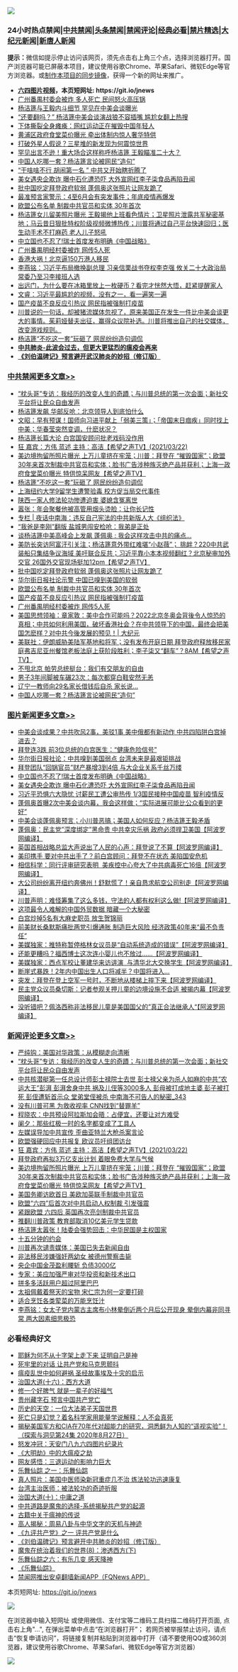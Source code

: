![](https://raw.githubusercontent.com/fqnews/bnews/master/64photo/fqnews-qr.jpg)

<div id="tt">
<h3>24小时热点禁闻|<a href="#%E4%B8%AD%E5%85%B1%E7%A6%81%E9%97%BB%E6%9B%B4%E5%A4%9A%E6%96%87%E7%AB%A0">中共禁闻</a>|<a href="#%E5%9B%BE%E7%89%87%E6%96%B0%E9%97%BB%E6%9B%B4%E5%A4%9A%E6%96%87%E7%AB%A0">头条禁闻</a>|<a href="#%E6%96%B0%E9%97%BB%E8%AF%84%E8%AE%BA%E6%9B%B4%E5%A4%9A%E6%96%87%E7%AB%A0">禁闻评论|<a href="#%E5%BF%85%E7%9C%8B%E7%BB%8F%E5%85%B8%E5%A5%BD%E6%96%87">经典必看|<a href="/video.md#%E7%A6%81%E7%89%87%E7%B2%BE%E9%80%89">禁片精选</a>|<a href="https://github.com/fqnews/djy/blob/master/gb/nf1351518.md#1">大纪元新闻</a>|<a href="https://github.com/fqnews/ntdtv/blob/master/gb/prog204.md#1">新唐人新闻</a></h3>
<div><b>提示：</b>微信如提示停止访问该网页，须先点击右上角三个点，选择浏览器打开。国产浏览器可能已屏蔽本项目，建议使用谷歌Chrome、苹果Safari、微软Edge等官方浏览器。或<a href="https://github.com/fqnews/bnews/blob/master/%E5%88%B6%E4%BD%9Cgit%E7%A6%81%E9%97%BB%E9%95%9C%E5%83%8F.md">制作本项目的同步镜像</a>，获得一个新的网址来推广。</div>
<ul>
<li><b><a href="http://d1.bdrive.tk/64.mp4" target="_blank">六四图片视频</a>，本页短网址: https://git.io/jnews</b></li>
<li><a href="/cbnews/20210322/1510129.md">广州番禺村委会被炸 多人死亡 民间怒火高压锅</a></li>
<li><a href="/cnnews/20210322/1510122.md">杨洁篪与王毅内斗细节 罕见在中美会谈曝光</a></li>
<li><a href="/cbnews/20210322/1509996.md">“还要翻吗？” 杨洁篪中美会谈演战狼不容插嘴 尴尬女翻上热搜</a></li>
<li><a href="/lifebaike/20210322/1510205.md">下体撕裂全身瘫痪：网红运动正在摧毁中国年轻人</a></li>
<li><a href="/cnnews/20210322/1510008.md">黄浦区政府食堂菜价曝光 牵出体制内惊人奢华特供</a></li>
<li><a href="/lifebaike/20210322/1510216.md">打破外星人假说？三星堆的新发现为何震惊世界</a></li>
<li><a href="/comments/20210322/1509959.md">罕见出言不逊！重大场合这样称呼杨洁篪 王毅瞄准二十大？</a></li>
<li><a href="/cbnews/20210322/1510198.md">中国人吃哪一套？杨洁篪言论被网民“造句”</a></li>
<li><a href="/cbnews/20210322/1509986.md">“干啥啥不行 胡闹第一名 ” 中共又开始瞎折腾了</a></li>
<li><a href="/topimagenews/20210322/1510065.md">美女遇央企欺诈 曝中石化遭恐吓 大外宣网红李子柒食品再陷丑闻</a></li>
<li><a href="/cbnews/20210323/1510404.md">批中国吃定拜登政府软弱 蓬佩奥这张照片让网友跪了</a></li>
<li><a href="/comments/20210323/1510457.md">最准预言家警示：4至6月会有突发事件；年底疫情再爆发</a></li>
<li><a href="/cbnews/20210322/1510363.md">欧盟公布名单 制裁中共官员和实体 30年首次</a></li>
<li><a href="/bannedvideo/20210322/1510089.md">杨洁篪女儿留美照片曝光 王毅揭他上班看色情片；卫星照片泄露共军秘密基地；马云昔日狠批特权阶级视频微博热传；川普将通过自己平台快速回归；医生动手术不打麻药 老人儿子怒吼</a></li>
<li><a href="/topimagenews/20210323/1510440.md">中立国也不忍了!瑞士首度发布明确《中国战略》</a></li>
<li><a href="/cbnews/20210322/1510307.md">广州番禺明经村委被炸 网传5人死</a></li>
<li><a href="/headline/20210322/1510072.md">香港大祸！北京逼150万港人移民</a></li>
<li><a href="/comments/20210322/1510005.md">李燕铭：习近平布局撤换副总理 习亲信栗战书夺权李克强 攸关二十大政治局常委乃至习李接班人选</a></li>
<li><a href="/lifebaike/20210322/1509968.md">出远门，为什么要在冰箱里放上一枚硬币？看完才恍然大悟，赶紧提醒家人</a></li>
<li><a href="/bannedvideo/20210322/1510036.md">文睿：习近平最尴尬的视频，没有之一，看一遍笑一遍</a></li>
<li><a href="/cbnews/20210322/1510308.md">国产疫苗不良反应引热议 网民指被强制打疫苗</a></li>
<li><a href="/comments/20210322/1510093.md">川普说的一句话，却被猪流媒体忽视了，原来美国正在发生一件比中美会谈更大的事情。茱莉娅替夫出征，赢得众议院补选。川普将推出自己的社交媒体，改变游戏规则。</a></li>
<li><a href="/cbnews/20210323/1510573.md">杨洁篪“不吃这一套”玩砸了 网民纷纷造句调侃</a></li>
<li><b><a href="/comments/20200211/1275071.md" target="_blank">中共肺炎-此波会过去，但更大更猛烈的瘟疫会再来</a></b></li>
<li><b><a href="/comments/20200207/1272816.md" target="_blank">《刘伯温碑记》预言避开武汉肺炎的妙招（修订版）</a></b></li>
</ul>
</div>

<div class="catlist">
<h3><a href="/cbnews/" target="_blank">中共禁闻</a><span><a href="/cbnews/" target="_blank" rel="nofollow">更多文章>></a></span></h3>
<ul>
<li><a href="/comments/20210323/1510691.md" target="_blank">“枕头哥”专访：我经历的改变人生的奇蹟；与川普总统的第一次会面；新社交平台将让民众自由发声</a></li>
<li><a href="/cbnews/20210323/1510688.md" target="_blank">杨洁篪发飙 华邮反呛：北京领导人到底怕什么</a></li>
<li><a href="/cbnews/20210323/1510680.md" target="_blank">文昭：早有预谋！国师向习进平献上「弱美三策」；「帝国末日痼疾」同时找上中美；华春莹突然变调，什麽状况？</a></li>
<li><a href="/cbnews/20210323/1510665.md" target="_blank">杨洁篪长篇大论 白宫国安顾问批老戏码没作用</a></li>
<li><a href="/comments/20210323/1510651.md" target="_blank">狂     嘉宾：方伟  蓝述  主持：高洁【希望之声TV】(2021/03/22)</a></li>
<li><a href="/comments/20210323/1510615.md" target="_blank">美边境拘留所照片曝光 上万儿童挤在牢笼；川普：拜登在 &#8220;摧毁国家”；欧盟30年来首次制裁中共官员和实体；脸书广告涉种族灭绝产品并获利；上海一政府食堂菜价曝光 特供惊呆网友【希望之声TV】</a></li>
<li><a href="/cbnews/20210323/1510573.md" target="_blank">杨洁篪“不吃这一套”玩砸了 网民纷纷造句调侃</a></li>
<li><a href="/cbnews/20210323/1510533.md" target="_blank">上海纽约大学9留学生遭警验毒 校方促当局交代事件</a></li>
<li><a href="/cbnews/20210323/1510532.md" target="_blank">陕西一家人修法轮功惨遭迫害 婆媳含冤离世</a></li>
<li><a href="/cbnews/20210323/1510531.md" target="_blank">嚣张：年会聚餐他被高管用烟头烫脸：让你长记性</a></li>
<li><a href="/cbnews/20210323/1510522.md" target="_blank">专栏 | 夜话中南海：违反自己宪法的中共新版人大《组织法》</a></li>
<li><a href="/cbnews/20210323/1510509.md" target="_blank">“我爸是李刚”翻版 盐城男闯安检呛：我弟是正处</a></li>
<li><a href="/cbnews/20210323/1510441.md" target="_blank">谈杨洁篪中美高峰会上发飙 蓬佩奥 : 我会这样攻击中共的痛点…</a></li>
<li><a href="/comments/20210323/1510407.md" target="_blank">美防长突访阿富汗引关注；杨洁篪意外带红难堪“小赵薇”； 挑衅？220中共武装船只集结争议海域 美吁联合反共；习近平靠小本本视频翻红？北京秘审加外交官  26国外交官现场挺加12pm【希望之声TV】</a></li>
<li><a href="/cbnews/20210323/1510404.md" target="_blank">批中国吃定拜登政府软弱 蓬佩奥这张照片让网友跪了</a></li>
<li><a href="/cbnews/20210322/1510391.md" target="_blank">华尔街日报社论示警 中国已嗅到美国的软弱</a></li>
<li><a href="/cbnews/20210322/1510363.md" target="_blank">欧盟公布名单 制裁中共官员和实体 30年首次</a></li>
<li><a href="/cbnews/20210322/1510308.md" target="_blank">国产疫苗不良反应引热议 网民指被强制打疫苗</a></li>
<li><a href="/cbnews/20210322/1510307.md" target="_blank">广州番禺明经村委被炸 网传5人死</a></li>
<li><a href="/cbnews/20210322/1510303.md" target="_blank">美国思想领袖：章家敦：美中合作可能吗？2022北京冬奥会背後令人惊恐的真相；中共如何利用美国，破坏香港社会？在中共领导下的中国，最终会把美国怎麽样？对中共今後发展的预见！| 大纪元</a></li>
<li><a href="/comments/20210322/1510302.md" target="_blank">美联社：伊朗威胁美陆军基地和将军；没有发布开庭日期 拜登政府释放移民家庭弗吉尼亚州餐馆老板法庭上获阶段胜利；李子柒又“翻车”？8AM【希望之声TV】</a></li>
<li><a href="/cbnews/20210322/1510214.md" target="_blank">不甩北京 帕劳总统挺台：我们有交朋友的自由</a></li>
<li><a href="/cbnews/20210322/1510213.md" target="_blank">男子3年间脚被车碾23次：每次都穿白鞋安然无恙</a></li>
<li><a href="/cbnews/20210322/1510212.md" target="_blank">辽宁一教师向29名家长借钱后自杀 家长说…</a></li>
<li><a href="/cbnews/20210322/1510198.md" target="_blank">中国人吃哪一套？杨洁篪言论被网民“造句”</a></li>

</ul>
</div>
<div class="catlist">
<h3><a href="/topimagenews/" target="_blank">图片新闻</a><span><a href="/topimagenews/" target="_blank" rel="nofollow">更多文章>></a></span></h3>
<ul>
<li><a href="/topimagenews/20210323/1510687.md" target="_blank">中美会谈成果？中共吹风2事，美驳1事 美中俄都有新动作 中共四陷阱白宫掉进去？</a></li>
<li><a href="/topimagenews/20210323/1510664.md" target="_blank">拜登连3跌 前3位总统的白宫医生：“健康危险信号”</a></li>
<li><a href="/topimagenews/20210323/1510600.md" target="_blank">华尔街日报社论：中共嗅到美国弱点 台湾未来是最艰钜挑战</a></li>
<li><a href="/topimagenews/20210323/1510530.md" target="_blank">拜登团队“回锅官员”财产暴增3到4倍 与大企业关系千丝万缕</a></li>
<li><a href="/topimagenews/20210323/1510440.md" target="_blank">中立国也不忍了!瑞士首度发布明确《中国战略》</a></li>
<li><a href="/topimagenews/20210322/1510065.md" target="_blank">美女遇央企欺诈 曝中石化遭恐吓 大外宣网红李子柒食品再陷丑闻</a></li>
<li><a href="/topimagenews/20210322/1509879.md" target="_blank">习近平恐惧六大隐忧 讨薪民工遭公审热传 1/3国民接种中国疫苗 智利疫情反</a></li>
<li><a href="/topimagenews/20210322/1509861.md" target="_blank">蓬佩奥首曝2次中美会谈内幕，我会这样做；“实际进展可能比公众看到的更好”</a></li>
<li><a href="/topimagenews/20210322/1509782.md" target="_blank">中美会谈蓬佩奥预言；小川普恶搞；美国人如何反应？杨洁篪王毅矛盾</a></li>
<li><a href="/topimagenews/20210321/1509733.md" target="_blank">蓬佩奥：民主党&#8221;深度绑定&#8221;黑命贵 中共幸灾乐祸 政府必须捍卫美国【阿波罗网编译】</a></li>
<li><a href="/topimagenews/20210321/1509717.md" target="_blank">英国首相战略总监大声说出了人民的心声：拜登说了不算【阿波罗网编译】</a></li>
<li><a href="/topimagenews/20210321/1509675.md" target="_blank">美印携手 要对中共出手了？前白宫顾问：拜登不在状态 美陷国安危机</a></li>
<li><a href="/topimagenews/20210321/1509673.md" target="_blank">相信科学：同行评审研究表明  美疾控中心夸大了中共病毒死亡16倍【阿波罗网编译】</a></li>
<li><a href="/topimagenews/20210321/1509565.md" target="_blank">大公司纷纷离开纽约奔佛州！舒默慌了！亲自恳求航空公司别走【阿波罗网编译】</a></li>
<li><a href="/topimagenews/20210321/1509501.md" target="_blank">川普声明：难怪筹集了这么多钱，守法的人都有权利这么做!【阿波罗网编译】</a></li>
<li><a href="/topimagenews/20210321/1509389.md" target="_blank">这项最令人难解的中国外贸数据 暗藏一个大秘密</a></li>
<li><a href="/topimagenews/20210321/1509339.md" target="_blank">白宫炒掉5名有大麻史职员 放生贺锦丽</a></li>
<li><a href="/topimagenews/20210321/1509255.md" target="_blank">前美财长桑默斯痛批两党引爆通胀 制造巨大风险 经济政策40年来“最不负责任”</a></li>
<li><a href="/topimagenews/20210320/1509150.md" target="_blank">美媒独家：推特称暂停格林女议员是“自动系统造成的错误”【阿波罗网编译】</a></li>
<li><a href="/topimagenews/20210320/1509048.md" target="_blank">还能更糟吗？福西博士这次连小婴儿也不放过……【阿波罗网编译】</a></li>
<li><a href="/topimagenews/20210320/1508995.md" target="_blank">美媒独家：西点军校让董建华来访讲演  与清华北大交换学生【阿波罗网编译】</a></li>
<li><a href="/topimagenews/20210320/1508861.md" target="_blank">断崖式暴跌！2年内中国出生人口将减半？中国将进入…</a></li>
<li><a href="/topimagenews/20210320/1508661.md" target="_blank">突发：拜登在登上空军一号时，不断地从楼梯上摔下来【阿波罗网编译】</a></li>
<li><a href="/topimagenews/20210319/1508437.md" target="_blank">民主党众议员桑切斯：记者参观关押儿童的边境设施不合适 被揭内幕【阿波罗网编译】</a></li>
<li><a href="/topimagenews/20210319/1508409.md" target="_blank">没听错吧？佩洛西称非法移民儿童是美国国父的&#8221;真正合法继承人“【阿波罗网编译】</a></li>

</ul>
</div>
<div class="catlist">
<h3><a href="/comments/" target="_blank">新闻评论</a><span><a href="/comments/" target="_blank" rel="nofollow">更多文章>></a></span></h3>
<ul>
<li><a href="/comments/20210323/1510692.md" target="_blank">严纯钩：美国对华政策：从模糊走向清晰</a></li>
<li><a href="/comments/20210323/1510691.md" target="_blank">“枕头哥”专访：我经历的改变人生的奇蹟；与川普总统的第一次会面；新社交平台将让民众自由发声</a></li>
<li><a href="/comments/20210323/1510678.md" target="_blank">中共核潜艇第一任总设计师彭士禄院士去世 彭士禄父亲为杀人如麻的中共“农运大王”彭湃 彭湃舍身中共 祸及儿侄等3000多人 彭母被打成地主婆 彭子被打死 彭侄遭斩首示众 堂弟堂侄被杀 中南海不可告人的秘密_343</a></li>
<li><a href="/comments/20210323/1510669.md" target="_blank">没有川普可黑 为救收视率 CNN找到“替罪羊”</a></li>
<li><a href="/comments/20210323/1510668.md" target="_blank">程晓农：中共预设阿拉斯加会晤：占便宜，还要让对方难受</a></li>
<li><a href="/comments/20210323/1510667.md" target="_blank">阑夕：那些红极一时的名字都变成了工具人</a></li>
<li><a href="/comments/20210323/1510659.md" target="_blank">左媒误导加中共宣传 歪曲亚特兰大枪杀案言论</a></li>
<li><a href="/comments/20210323/1510658.md" target="_blank">欧盟强硬回应中共报复 欧议员吁组团访台</a></li>
<li><a href="/comments/20210323/1510651.md" target="_blank">狂     嘉宾：方伟  蓝述  主持：高洁【希望之声TV】(2021/03/22)</a></li>
<li><a href="/comments/20210323/1510634.md" target="_blank">拜登政府再拟3万亿支出计划 着眼免费大学与气候</a></li>
<li><a href="/comments/20210323/1510615.md" target="_blank">美边境拘留所照片曝光 上万儿童挤在牢笼；川普：拜登在 &#8220;摧毁国家”；欧盟30年来首次制裁中共官员和实体；脸书广告涉种族灭绝产品并获利；上海一政府食堂菜价曝光 特供惊呆网友【希望之声TV】</a></li>
<li><a href="/comments/20210323/1510611.md" target="_blank">美国务卿访欧首日 美欧加英联手制裁中共官员</a></li>
<li><a href="/comments/20210323/1510610.md" target="_blank">欧盟“六四”后首次对中共启动人权制裁 引发强震</a></li>
<li><a href="/comments/20210323/1510598.md" target="_blank">紧跟欧盟 六四后 英国再次亮剑制裁中共官员</a></li>
<li><a href="/comments/20210323/1510570.md" target="_blank">推翻川普政策 教育部取消10亿美元学生贷款</a></li>
<li><a href="/comments/20210323/1510560.md" target="_blank">杨洁篪太嚣张！陆委会强势回击：中华民国是主权国家</a></li>
<li><a href="/comments/20210323/1510528.md" target="_blank">十五分钟的约会</a></li>
<li><a href="/comments/20210323/1510527.md" target="_blank">川普再次谴责媒体：美国已失去新闻自由</a></li>
<li><a href="/comments/20210323/1510526.md" target="_blank">非法移民涉嫌强奸两幼女 被德州警察击毙</a></li>
<li><a href="/comments/20210323/1510525.md" target="_blank">央企中国金茂盈利腰斩 负债3000亿</a></li>
<li><a href="/comments/20210323/1510521.md" target="_blank">专家：美应加强严审对华投资和新技术出口</a></li>
<li><a href="/comments/20210323/1510520.md" target="_blank">拼多多活跃用户超过阿里巴巴</a></li>
<li><a href="/comments/20210323/1510519.md" target="_blank">太祖佩戴着祭天的宝物 宋仁宗为何一定要打碎</a></li>
<li><a href="/comments/20210323/1510474.md" target="_blank">适合烹饪各类荤菜的万能烹饪汁</a></li>
<li><a href="/comments/20210323/1510469.md" target="_blank">李燕铭：女太子党内蒙古主席布小林晕倒近两个月后公开现身 晕倒内幕非同寻常 两大因素细思极恐</a></li>

</ul>
</div>

<div class="catlist">
<h3>必看经典好文</h3>
<ul>
<li><a href="/ccpdope/20190803/1168965.md" target="_blank">耶稣为何不从十字架上走下来 证明自己是神</a></li>
<li><a href="/headline/20210128/1476325.md" target="_blank">死牢里的对话 让共产党和马克思颤抖</a></li>
<li><a href="/comments/20200618/1346823.md" target="_blank">瘟疫乱世中如何避祸 圣经故事埃及十灾的启示</a></li>
<li><a href="/comments/20201110/1428663.md" target="_blank">治国大道(十六)：西方大道</a></li>
<li><a href="/funmedia/20200713/1359909.md" target="_blank">修一个好脾气 就是一辈子的好福气</a></li>
<li><a href="/comments/20210226/1494382.md" target="_blank">贵州藏字石 预言中国共产党亡</a></li>
<li><a href="/tculture/20121025/73067.md" target="_blank">历史的天空：一位大法弟子天国世界</a></li>
<li><a href="/comments/20200704/1355375.md" target="_blank">死亡只是幻觉？着名科学家用能量学说解释：人不会真死</a></li>
<li><a href="/cbnews/20200828/1386804.md" target="_blank">揭秘美国军方和CIA在70年代对超能力的研究，洞悉鲜为人知的“遥视实验”！（探索与洞见第24集 2020年8月27日）</a></li>
<li><a href="/comments/20200604/783200.md" target="_blank">怒发冲冠：天安门八九六四图片纪录片</a></li>
<li><a href="/comments/20200203/1269785.md" target="_blank">《大明劫》中的大瘟疫之劫</a></li>
<li><a href="/cbnews/20200126/1265515.md" target="_blank">网友感悟：三退运动的影响力巨大</a></li>
<li><a href="/tculture/20170710/789533.md" target="_blank">乐舞仙踪 之一：乐舞仙踪</a></li>
<li><a href="/comments/20210215/1487728.md" target="_blank">真人照片：美国中医师染新冠重症几不治 炼法轮功迅速康复</a></li>
<li><a href="/comments/20200801/1373219.md" target="_blank">台湾主治医师：被法轮功的奇迹折服</a></li>
<li><a href="/cbnews/20180316/915423.md" target="_blank">治国大道(十)：中庸之道</a></li>
<li><a href="/comments/20181209/1044543.md" target="_blank">中共道路是魔鬼的选择-系统揭秘共产党的起源</a></li>
<li><a href="/ccpdope/20200531/1337409.md" target="_blank">古籍中关于瘟神的传说</a></li>
<li><a href="/aomi/history/20170924/831575.md" target="_blank">高人揭秘：周易八卦与中华文字的天机与神迹</a></li>
<li><a href="/bookonline/20131116/201056.md" target="_blank">《九评共产党》之一 评共产党是什么</a></li>
<li><a href="/comments/20200207/1272816.md" target="_blank">《刘伯温碑记》预言避开中共肺炎的妙招（修订版）</a></li>
<li><a href="/topimagenews/20180527/948714.md" target="_blank">魔鬼在统治着我们的世界(8)：渗透西方(下)</a></li>
<li><a href="/tculture/20190101/792146.md" target="_blank">乐舞仙踪之六：有乐几变 感天降神</a></li>
<li><a href="/comments/20200527/783191.md" target="_blank">《乐舞仙踪》</a></li>
<li><a href="/comments/20200503/1322531.md" target="_blank">禁闻网推出安卓翻墙新闻APP（FQNews APP）</a></li>

</ul>
</div>

本页短网址: https://git.io/jnews

![](https://raw.githubusercontent.com/fqnews/bnews/master/64photo/fqnews-qr.jpg)

在浏览器中输入短网址 或使用微信、支付宝等二维码工具扫描二维码打开页面, 点击右上角"...", 在弹出菜单中点击“在浏览器打开”； 若网页被举报禁止访问，请点击“恢复申请访问”，将链接复制并粘贴到浏览器中打开（请不要使用QQ或360浏览器，建议使用谷歌Chrome、苹果Safari、微软Edge等官方浏览器）

![](https://raw.githubusercontent.com/fqnews/bnews/master/64photo/wx.jpg)